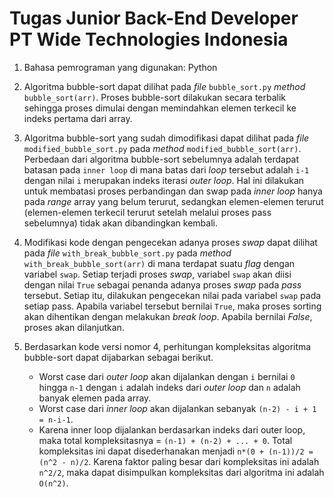 # Tugas Junior Back-End Developer PT Wide Technologies Indonesia

1. Bahasa pemrograman yang digunakan: Python

2. Algoritma bubble-sort dapat dilihat pada *file* `bubble_sort.py` *method* `bubble_sort(arr)`. Proses bubble-sort dilakukan secara terbalik sehingga proses dimulai dengan memindahkan elemen terkecil ke indeks pertama dari array.

3. Algoritma bubble-sort yang sudah dimodifikasi dapat dilihat pada *file* `modified_bubble_sort.py` pada *method* `modified_bubble_sort(arr)`. Perbedaan dari algoritma bubble-sort sebelumnya adalah terdapat batasan pada `inner loop` di mana batas dari *loop* tersebut adalah `i-1` dengan nilai `i` merupakan indeks iterasi *outer loop*. Hal ini dilakukan untuk membatasi proses perbandingan dan swap pada *inner loop* hanya pada *range* array yang belum terurut, sedangkan elemen-elemen terurut (elemen-elemen terkecil terurut setelah melalui proses pass sebelumnya) tidak akan dibandingkan kembali.

4. Modifikasi kode dengan pengecekan adanya proses *swap* dapat dilihat pada *file* `with_break_bubble_sort.py` pada *method* `with_break_bubble_sort(arr)` di mana terdapat suatu *flag* dengan variabel `swap`. Setiap terjadi proses *swap*, variabel `swap` akan diisi dengan nilai `True` sebagai penanda adanya proses *swap* pada *pass* tersebut. Setiap itu, dilakukan pengecekan nilai pada variabel `swap` pada setiap pass. Apabila variabel tersebut bernilai `True`, maka proses sorting akan dihentikan dengan melakukan *break loop*. Apabila bernilai *False*, proses akan dilanjutkan.

5. Berdasarkan kode versi nomor 4, perhitungan kompleksitas algoritma bubble-sort dapat dijabarkan sebagai berikut.
    - Worst case dari *outer loop* akan dijalankan dengan `i` bernilai `0` hingga `n-1` dengan `i` adalah indeks dari *outer loop* dan `n` adalah banyak elemen pada array.
    - Worst case dari *inner loop* akan dijalankan sebanyak `(n-2) - i + 1 = n-i-1`.
    - Karena inner loop dijalankan berdasarkan indeks dari outer loop, maka total kompleksitasnya = `(n-1) + (n-2) + ... + 0`. Total kompleksitas ini dapat disederhanakan menjadi `n*(0 + (n-1))/2 = (n^2 - n)/2`. Karena faktor paling besar dari kompleksitas ini adalah `n^2/2`, maka dapat disimpulkan kompleksitas dari algoritma ini adalah `O(n^2)`.
